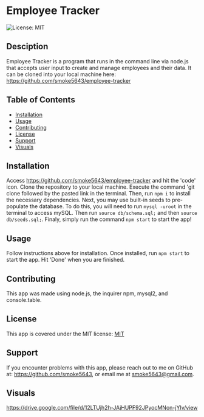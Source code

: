 # Employee Tracker

  ![License: MIT](https://img.shields.io/badge/License-MIT-yellow.svg)

  ## Desciption
  Employee Tracker is a program that runs in the command line via node.js that accepts user input to create and manage employees and their data. It can be cloned into your local machine here: https://github.com/smoke5643/employee-tracker

  ## Table of Contents
  * [Installation](#installation)
  * [Usage](#usage)
  * [Contributing](#contributing)
  * [License](#license)
  * [Support](#support)
  * [Visuals](#visuals)
  
  ## Installation
  Access https://github.com/smoke5643/employee-tracker and hit the 'code' icon. Clone the repository to your local machine.  Execute the command 'git clone followed by the pasted link in the terminal. Then, run `npm i` to install the necessary dependencies. Next, you may use built-in seeds to pre-populate the database. To do this, you will need to run `mysql -uroot` in the terminal to access mySQL. Then run `source db/schema.sql;` and then `source db/seeds.sql;`. Finaly, simply run the command `npm start` to start the app!

  ## Usage
  Follow instructions above for installation. Once installed, run `npm start` to start the app. Hit 'Done' when you are finished.

  ## Contributing
  This app was made using node.js, the inquirer npm, mysql2, and console.table.

  ## License
  This app is covered under the MIT license: [MIT](https://opensource.org/licenses/MIT)

  ## Support
  If you encounter problems with this app, please reach out to me on GitHub at: https://github.com/smoke5643, or email me at smoke5643@gmail.com.

  ## Visuals

  https://drive.google.com/file/d/12LTUjh2h-JAjHUPF92JPyocMNon-jYIv/view

